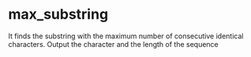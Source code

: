 # max_substring
It finds the substring with the maximum number of consecutive identical characters. Output the character and the length of the sequence
